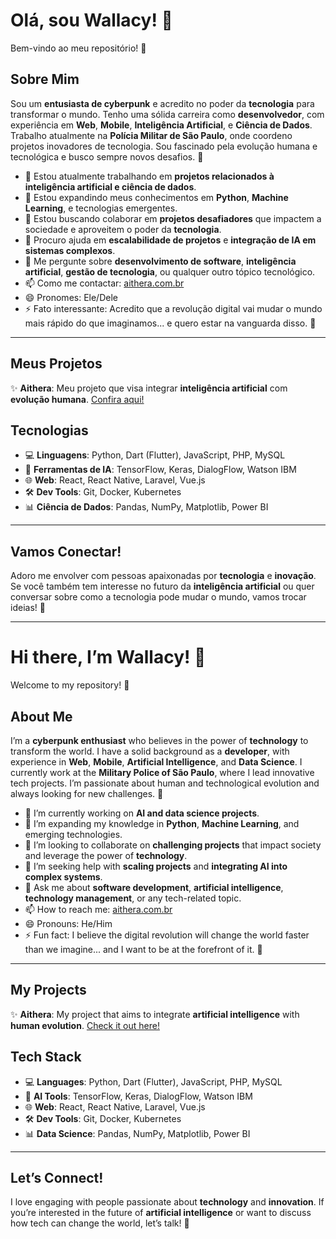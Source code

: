 # Olá, sou Wallacy! 👋

Bem-vindo ao meu repositório! 🚀

## Sobre Mim

Sou um **entusiasta de cyberpunk** e acredito no poder da **tecnologia** para transformar o mundo. Tenho uma sólida carreira como **desenvolvedor**, com experiência em **Web**, **Mobile**, **Inteligência Artificial**, e **Ciência de Dados**. Trabalho atualmente na **Polícia Militar de São Paulo**, onde coordeno projetos inovadores de tecnologia. Sou fascinado pela evolução humana e tecnológica e busco sempre novos desafios. 🚀

- 🔭 Estou atualmente trabalhando em **projetos relacionados à inteligência artificial e ciência de dados**.
- 🌱 Estou expandindo meus conhecimentos em **Python**, **Machine Learning**, e tecnologias emergentes.
- 👯 Estou buscando colaborar em **projetos desafiadores** que impactem a sociedade e aproveitem o poder da **tecnologia**.
- 🤔 Procuro ajuda em **escalabilidade de projetos** e **integração de IA em sistemas complexos**.
- 💬 Me pergunte sobre **desenvolvimento de software**, **inteligência artificial**, **gestão de tecnologia**, ou qualquer outro tópico tecnológico.
- 📫 Como me contactar: [aithera.com.br](https://aithera.com.br)
- 😄 Pronomes: Ele/Dele
- ⚡ Fato interessante: Acredito que a revolução digital vai mudar o mundo mais rápido do que imaginamos... e quero estar na vanguarda disso. 🤖

---

## Meus Projetos

✨ **Aithera**: Meu projeto que visa integrar **inteligência artificial** com **evolução humana**. [Confira aqui!](https://aithera.com.br)

## Tecnologias

- 💻 **Linguagens**: Python, Dart (Flutter), JavaScript, PHP, MySQL
- 🧠 **Ferramentas de IA**: TensorFlow, Keras, DialogFlow, Watson IBM
- 🌐 **Web**: React, React Native, Laravel, Vue.js
- 🛠️ **Dev Tools**: Git, Docker, Kubernetes
- 📊 **Ciência de Dados**: Pandas, NumPy, Matplotlib, Power BI

---

## Vamos Conectar!

Adoro me envolver com pessoas apaixonadas por **tecnologia** e **inovação**. Se você também tem interesse no futuro da **inteligência artificial** ou quer conversar sobre como a tecnologia pode mudar o mundo, vamos trocar ideias! 🚀

----------------------------------------------------

# Hi there, I’m Wallacy! 👋

Welcome to my repository! 🚀

## About Me

I’m a **cyberpunk enthusiast** who believes in the power of **technology** to transform the world. I have a solid background as a **developer**, with experience in **Web**, **Mobile**, **Artificial Intelligence**, and **Data Science**. I currently work at the **Military Police of São Paulo**, where I lead innovative tech projects. I’m passionate about human and technological evolution and always looking for new challenges. 🚀

- 🔭 I’m currently working on **AI and data science projects**.
- 🌱 I’m expanding my knowledge in **Python**, **Machine Learning**, and emerging technologies.
- 👯 I’m looking to collaborate on **challenging projects** that impact society and leverage the power of **technology**.
- 🤔 I’m seeking help with **scaling projects** and **integrating AI into complex systems**.
- 💬 Ask me about **software development**, **artificial intelligence**, **technology management**, or any tech-related topic.
- 📫 How to reach me: [aithera.com.br](https://aithera.com.br)
- 😄 Pronouns: He/Him
- ⚡ Fun fact: I believe the digital revolution will change the world faster than we imagine... and I want to be at the forefront of it. 🤖

---

## My Projects

✨ **Aithera**: My project that aims to integrate **artificial intelligence** with **human evolution**. [Check it out here!](https://aithera.com.br)

## Tech Stack

- 💻 **Languages**: Python, Dart (Flutter), JavaScript, PHP, MySQL
- 🧠 **AI Tools**: TensorFlow, Keras, DialogFlow, Watson IBM
- 🌐 **Web**: React, React Native, Laravel, Vue.js
- 🛠️ **Dev Tools**: Git, Docker, Kubernetes
- 📊 **Data Science**: Pandas, NumPy, Matplotlib, Power BI

---

## Let’s Connect!

I love engaging with people passionate about **technology** and **innovation**. If you’re interested in the future of **artificial intelligence** or want to discuss how tech can change the world, let’s talk! 🚀
